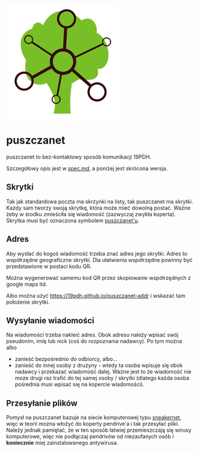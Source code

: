 ![](puszczanet.png)

# puszczanet

puszczanet to bez-kontaktowy sposób komunikacji 19PDH.

Szczegółowy opis jest w [spec.md](spec.md), a poniżej jest skrócona wersja.

## Skrytki

Tak jak standardowa poczta ma skrzynki na listy, tak puszczanet ma skrytki. Każdy sam tworzy swoją skrytkę, która może mieć dowolną postać. Ważne żeby w środku zmieściła się wiadomość (zazwyczaj zwykła koperta). Skrytka musi być oznaczona symbolem [puszczanet'u](puszczanet.png).

## Adres

Aby wysłać do kogoś wiadomość trzeba znać adres jego skrytki. Adres to współrzędne geograficzne skrytki. Dla ułatwienia współrzędne powinny być przedstawione w postaci kodu QR.

Można wygenerować samemu kod QR przez skopiowanie współrzędnych z google maps itd.

Albo można użyć https://19pdh.github.io/puszczanet-addr i wskazać tam położenie skrytki.

## Wysyłanie wiadomości

Na wiadomości trzeba nakleić adres. Obok adresu należy wpisać swój pseudonim, imię lub nick (coś do rozpoznania nadawcy). Po tym można albo

- zanieść bezpośrednio do odbiorcy, albo...
- zanieść do innej osoby z drużyny - wtedy ta osoba wpisuje się obok nadawcy i przekazać wiadomość dalej. Ważne jest to że wiadomość nie może drugi raz trafić do tej samej osoby / skrytki (dlatego każda osoba pośrednia musi wpisać się na kopercie wiadomości).

## Przesyłanie plików

Pomysł na puszczanet bazuje na siecie komputerowej typu [sneakernet](https://pl.wikipedia.org/wiki/Sneakernet), więc w teorii można włożyć do koperty pendrive'a i tak przesyłać pliki. Należy jednak pamiętać, że w ten sposób łatwiej przemieszczają się wirusy komputerowe, więc nie podłączaj pendrivów od niezaufanych osób i **koniecznie** miej zainstalowanego antywirusa.
